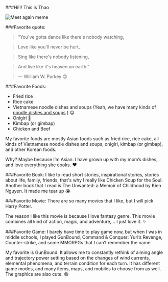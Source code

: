 ###Hi!!! This is Thao 

![Meet again meme](https://cloud.githubusercontent.com/assets/8836789/6023597/97676422-ab93-11e4-8fac-d21b7b156c00.jpg)

###Favorite quote: 
>“You've gotta dance like there's nobody watching, 

>Love like you'll never be hurt,

>Sing like there's nobody listening,

>And live like it's heaven on earth.”

>― William W. Purkey
:blush:

###Favorite Foods: 
* Fried rice
* Rice cake
* Vietnamese noodle dishes and soups (Yeah, we have many kinds of [noodle dishes and soups](http://en.wikipedia.org/wiki/List_of_Vietnamese_dishes) ) :yum:
* Onigiri :rice_ball:
* Kimbap (or gimbap)
* Chicken and Beef

My favorite foods are mostly Asian foods such as fried rice, rice cake, all kinds of Vietnamese noodle dishes and soups, onigiri, kimbap (or gimbap), and other Korean foods.

Why? Maybe because I’m Asian. I have grown up with my mom’s dishes, and love everything she cooks. :heart:

###Favorite Book:
I like to read short stories, inspirational stories, stories about life, family, friends, that's why I really like Chicken Soup for the Soul.
Another book that I read is The Unwanted: a Memoir of Childhood by Kien Nguyen. It made me tear up :sob:

###Favorite Movie: 
There are so many movies that I like, but I will pick Harry Potter. </br>

The reason I like this movie is because I love fantasy genre. This movie combines all kind of action, magic, and adventure,… I just love it. :sparkles:

###Favorite Game:
I barely have time to play game now, but when I was in middle schools, I played GunBound, Command & Conquer: Yuri’s Revenge, Counter-strike, and some MMORPGs that I can’t remember the name. </br>

My favorite is GunBound. It allows me to constantly rethink of aiming angle and trajectory power setting based on the changes of wind currents, elemental phenomena, and terrain condition for each turn. It has different game modes, and many items, maps, and mobiles to choose from as well. The graphics are also cute. :laughing:
